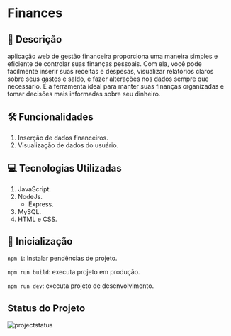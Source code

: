 # Finances

## 📝 Descrição

aplicação web de gestão financeira proporciona uma maneira simples e eficiente de controlar suas finanças pessoais. Com ela, você pode facilmente inserir suas receitas e despesas, visualizar relatórios claros sobre seus gastos e saldo, e fazer alterações nos dados sempre que necessário. É a ferramenta ideal para manter suas finanças organizadas e tomar decisões mais informadas sobre seu dinheiro.

## 🛠️ Funcionalidades

1. Inserção de dados financeiros.
2. Visualização de dados do usuário.

## 💻 Tecnologias Utilizadas

1. JavaScript.
2. NodeJs.
   - Express.
3. MySQL.
4. HTML e CSS.

## 🔰 Inicialização

`npm i`: Instalar pendências de projeto.

`npm run build`: executa projeto em produção.

`npm run dev`: executa projeto de desenvolvimento.

## Status do Projeto

<img alt="projectstatus" src="https://img.shields.io/badge/Status do Projeto-Em Construção-orange">
